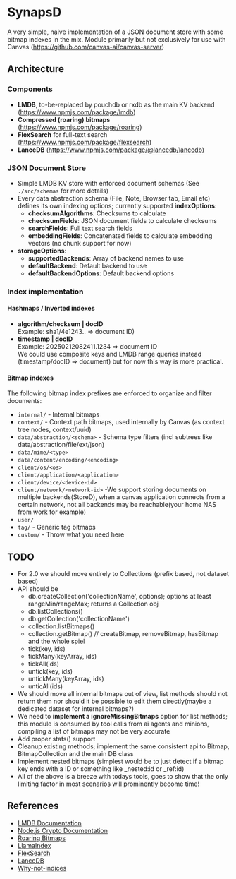 # SynapsD

A very simple, naive implementation of a JSON document store with some bitmap indexes in the mix. Module primarily but not exclusively for use with Canvas (https://github.com/canvas-ai/canvas-server)

## Architecture

### Components

- **LMDB**, to-be-replaced by pouchdb or rxdb as the main KV backend (https://www.npmjs.com/package/lmdb)
- **Compressed (roaring) bitmaps** (https://www.npmjs.com/package/roaring)
- **FlexSearch** for full-text search (https://www.npmjs.com/package/flexsearch)
- **LanceDB** (https://www.npmjs.com/package/@lancedb/lancedb)

### JSON Document Store

- Simple LMDB KV store with enforced document schemas (See `./src/schemas` for more details)
- Every data abstraction schema (File, Note, Browser tab, Email etc) defines its own indexing options; currently supported **indexOptions**:
  - **checksumAlgorithms**: Checksums to calculate
  - **checksumFields**: JSON document fields to calculate checksums
  - **searchFields**: Full text search fields
  - **embeddingFields**: Concatenated fields to calculate embedding vectors (no chunk support for now)
- **storageOptions**:
  - **supportedBackends**: Array of backend names to use
  - **defaultBackend**: Default backend to use
  - **defaultBackendOptions**: Default backend options

### Index implementation

#### Hashmaps / Inverted indexes

- **algorithm/checksum | docID**  
  Example: sha1/4e1243.. => document ID)
- **timestamp | docID**  
  Example: 20250212082411.1234 => document ID  
We could use composite keys and LMDB range queries instead (timestamp/docID => document) but for now this way is more practical.

#### Bitmap indexes

The following bitmap index prefixes are enforced to organize and filter documents:

- `internal/` - Internal bitmaps
- `context/` - Context path bitmaps, used internally by Canvas (as context tree nodes, context/uuid)
- `data/abstraction/<schema>` - Schema type filters (incl subtrees like data/abstraction/file/ext/json)
- `data/mime/<type>`
- `data/content/encoding/<encoding>`
- `client/os/<os>`
- `client/application/<application>`
- `client/device/<device-id>`
- `client/network/<network-id>` -We support storing documents on multiple backends(StoreD), when a canvas application connects from a certain network, not all backends may be reachable(your home NAS from work for example)
- `user/`
- `tag/` - Generic tag bitmaps
- `custom/` - Throw what you need here

## TODO

- For 2.0 we should move entirely to Collections (prefix based, not dataset based)
- API should be 
  - db.createCollection('collectionName', options); options at least rangeMin/rangeMax; returns a Collection obj
  - db.listCollections()
  - db.getCollection('collectionName')
  - collection.listBitmaps()
  - collection.getBitmap() // createBitmap, removeBitmap, hasBitmap and the whole spiel
  - tick(key, ids)
  - tickMany(keyArray, ids)
  - tickAll(ids)
  - untick(key, ids)
  - untickMany(keyArray, ids)
  - unticAll(ids)
- We should move all internal bitmaps out of view, list methods should not return them nor should it be possible to edit them directly(maybe a dedicated dataset for internal bitmaps?)
- We need to **implement a ignoreMissingBitmaps** option for list methods; this module is consumed by tool calls from ai agents and minions, compiling a list of bitmaps may not be very accurate
- Add proper stats() support
- Cleanup existing methods; implement the same consistent api to Bitmap, BitmapCollection and the main DB class
- Implement nested bitmaps (simplest would be to just detect if a bitmap key ends with a ID or something like _nested:id or _ref:id)
- All of the above is a breeze with todays tools, goes to show that the only limiting factor in most scenarios will prominently become time!

## References

- [LMDB Documentation](http://www.lmdb.tech/doc/)
- [Node.js Crypto Documentation](https://nodejs.org/docs/latest-v20.x/api/crypto.html)
- [Roaring Bitmaps](https://roaringbitmap.org/)
- [LlamaIndex](https://www.llamaindex.ai/)
- [FlexSearch](https://github.com/nextapps-de/flexsearch)
- [LanceDB](https://lancedb.com/)
- [Why-not-indices](https://stackoverflow.com/questions/1378781/proper-terminology-should-i-say-indexes-or-indices)
